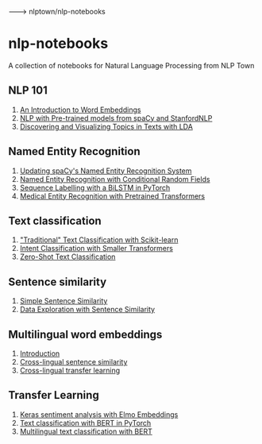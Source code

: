 ---> nlptown/nlp-notebooks


# nlp-notebooks
A collection of notebooks for Natural Language Processing from NLP Town

## NLP 101

1. [An Introduction to Word Embeddings](https://github.com/nlptown/nlp-notebooks/blob/master/An%20Introduction%20to%20Word%20Embeddings.ipynb)
2. [NLP with Pre-trained models from spaCy and StanfordNLP](https://github.com/nlptown/nlp-notebooks/blob/master/NLP%20with%20pretrained%20models%20-%20spaCy%20and%20StanfordNLP.ipynb)
3. [Discovering and Visualizing Topics in Texts with LDA](https://github.com/nlptown/nlp-notebooks/blob/master/Discovering%20and%20Visualizing%20Topics%20in%20Texts%20with%20LDA.ipynb)

## Named Entity Recognition

1. [Updating spaCy's Named Entity Recognition System](https://github.com/nlptown/nlp-notebooks/blob/master/Updating%20spaCy's%20Named%20Entity%20Recognition%20System.ipynb)
2. [Named Entity Recognition with Conditional Random Fields](https://github.com/nlptown/nlp-notebooks/blob/master/Named%20Entity%20Recognition%20with%20Conditional%20Random%20Fields.ipynb)
3. [Sequence Labelling with a BiLSTM in PyTorch](https://github.com/nlptown/nlp-notebooks/blob/master/Sequence%20Labelling%20with%20a%20BiLSTM%20in%20PyTorch.ipynb)
4. [Medical Entity Recognition with Pretrained Transformers](https://github.com/nlptown/nlp-notebooks/blob/master/Medical%20Entity%20Recognition%20with%20Pretrained%20Transformers.ipynb)

## Text classification

1. ["Traditional" Text Classification with Scikit-learn](https://github.com/nlptown/nlp-notebooks/blob/master/Traditional%20text%20classification%20with%20Scikit-learn.ipynb)
2. [Intent Classification with Smaller Transformers](https://github.com/nlptown/nlp-notebooks/blob/master/Intent%20Classification%20with%20Small%20Transformers.ipynb)
3. [Zero-Shot Text Classification](https://github.com/nlptown/nlp-notebooks/blob/master/Zero-Shot%20Text%20Classification.ipynb)

## Sentence similarity

1. [Simple Sentence Similarity](https://github.com/nlptown/nlp-notebooks/blob/master/Simple%20Sentence%20Similarity.ipynb)
2. [Data Exploration with Sentence Similarity](Data%20exploration%20with%20sentence%20similarity.ipynb)

## Multilingual word embeddings

1. [Introduction](https://github.com/nlptown/nlp-notebooks/blob/master/Multilingual%20Embeddings%20-%201.%20Introduction.ipynb)
2. [Cross-lingual sentence similarity](https://github.com/nlptown/nlp-notebooks/blob/master/Multilingual%20Embeddings%20-%202.%20Cross-lingual%20Sentence%20Similarity.ipynb)
3. [Cross-lingual transfer learning](https://github.com/nlptown/nlp-notebooks/blob/master/Multilingual%20Embeddings%20-%203.%20Transfer%20Learning.ipynb)

## Transfer Learning

1. [Keras sentiment analysis with Elmo Embeddings](https://github.com/nlptown/nlp-notebooks/blob/master/Elmo%20Embeddings.ipynb)
2. [Text classification with BERT in PyTorch](https://github.com/nlptown/nlp-notebooks/blob/master/Text%20classification%20with%20BERT%20in%20PyTorch.ipynb)
3. [Multilingual text classification with BERT](https://github.com/nlptown/nlp-notebooks/blob/master/Multilingual%20text%20classification%20with%20BERT.ipynb)
